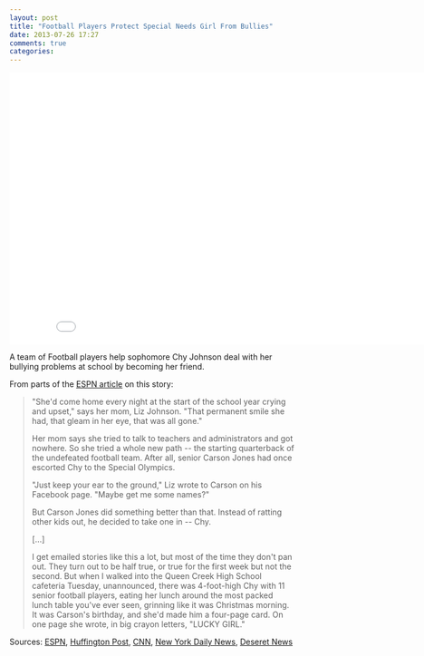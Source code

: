 ```yaml
---
layout: post
title: "Football Players Protect Special Needs Girl From Bullies"
date: 2013-07-26 17:27
comments: true
categories: 
---
```

<div class="video-container">
	<iframe width="853" height="480" src="//www.youtube.com/embed/gtkHsARkHbg" frameborder="0" allowfullscreen></iframe>
</div>


A team of Football players help sophomore Chy Johnson deal with
her bullying problems at school by becoming her friend. <!-- more -->

From parts of the [ESPN article](http://espn.go.com/espn/story/_/id/8579599/chy-johnson-boys) on this story:

> "She'd come home every night at the start of the school year 
> crying and upset," says her mom, Liz Johnson. "That permanent 
> smile she had, that gleam in her eye, that was all gone."
> 
> Her mom says she tried to talk to teachers and administrators 
> and got nowhere. So she tried a whole new path -- the starting 
> quarterback of the undefeated football team. After all, senior 
> Carson Jones had once escorted Chy to the Special Olympics.
> 
> "Just keep your ear to the ground," Liz wrote to Carson on his 
> Facebook page. "Maybe get me some names?"
> 
> But Carson Jones did something better than that. Instead of ratting other kids out, he decided to take one in -- Chy.
>
> [...]
>
> I get emailed stories like this a lot, but most of the time 
> they don't pan out. They turn out to be half true, or true 
> for the first week but not the second. But when I walked 
> into the Queen Creek High School cafeteria Tuesday, 
> unannounced, there was 4-foot-high Chy with 11 senior 
> football players, eating her lunch around the most packed 
> lunch table you've ever seen, grinning like it was 
> Christmas morning. It was Carson's birthday, and she'd made 
> him a four-page card. On one page she wrote, in big crayon 
> letters, "LUCKY GIRL."

Sources: [ESPN](http://espn.go.com/espn/story/_/id/8579599/chy-johnson-boys),
[Huffington Post](http://www.huffingtonpost.com/2012/10/29/queen-creek-football-players_n_2039212.html),
[CNN](http://www.cnn.com/video/#/video/bestoftv/2012/10/26/pkg-football-team-helps-bullied-girl.ktvk),
[New York Daily News](http://www.nydailynews.com/news/national/high-school-footballers-aid-bullied-teen-girl-article-1.1193769),
[Deseret News](http://www.deseretnews.com/article/865566351/Kindness-of-Arizona-high-school-QB-Carson-Jones-and-teammates-has-gone-viral.html?pg=all)
